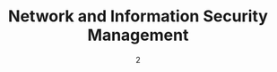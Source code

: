 ---
title: Network and Information Security Management
subtitle: 
layout: default
modal-id: 2
date: 02
img: module-2.jpg
thumbnail: module-2.jpg
alt: image-alt
project-date: 14 Jun 2022
tutor: Dr Stelios Sotiriadis
unit: 12
description: Network and Information Security Management
---